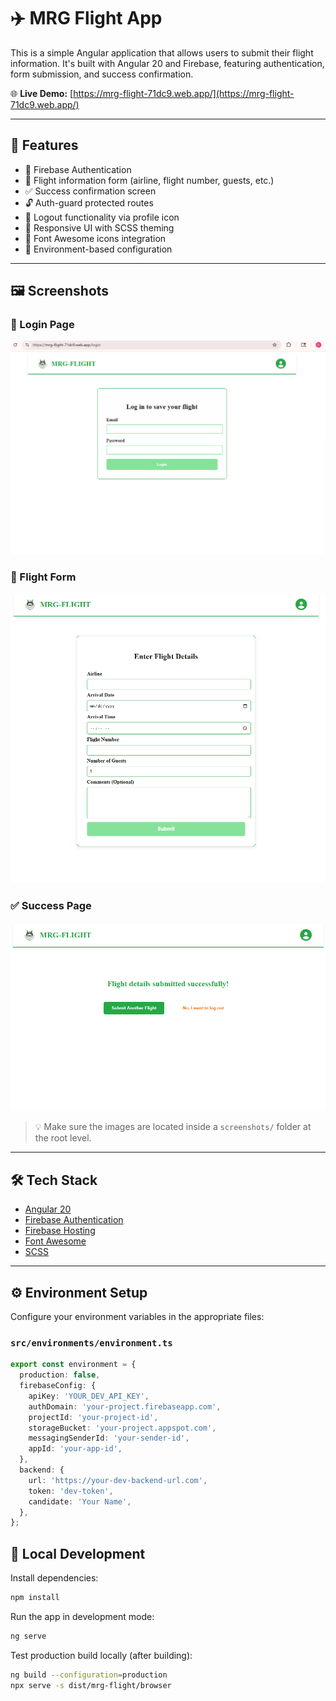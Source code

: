 # ✈️ MRG Flight App

This is a simple Angular application that allows users to submit their flight information. It's built with Angular 20 and Firebase, featuring authentication, form submission, and success confirmation.

🌐 **Live Demo:** [https://mrg-flight-71dc9.web.app/](https://mrg-flight-71dc9.web.app/)

---

## 🚀 Features

- 🔐 Firebase Authentication
- 📄 Flight information form (airline, flight number, guests, etc.)
- ✅ Success confirmation screen
- 🔓 Auth-guard protected routes
- 🔐 Logout functionality via profile icon
- 🎨 Responsive UI with SCSS theming
- 🌿 Font Awesome icons integration
- 🔧 Environment-based configuration

---

## 🖼️ Screenshots

### 🔐 Login Page

![Login Screenshot](./screenshots/login.png)

### 🛫 Flight Form

![Flight Form Screenshot](./screenshots/flight-form.png)

### ✅ Success Page

![Success Page Screenshot](./screenshots/success.png)

> 💡 Make sure the images are located inside a `screenshots/` folder at the root level.

---

## 🛠️ Tech Stack

- [Angular 20](https://angular.io/)
- [Firebase Authentication](https://firebase.google.com/products/auth)
- [Firebase Hosting](https://firebase.google.com/products/hosting)
- [Font Awesome](https://fontawesome.com/)
- [SCSS](https://sass-lang.com/)

---

## ⚙️ Environment Setup

Configure your environment variables in the appropriate files:

### `src/environments/environment.ts`

```ts
export const environment = {
  production: false,
  firebaseConfig: {
    apiKey: 'YOUR_DEV_API_KEY',
    authDomain: 'your-project.firebaseapp.com',
    projectId: 'your-project-id',
    storageBucket: 'your-project.appspot.com',
    messagingSenderId: 'your-sender-id',
    appId: 'your-app-id',
  },
  backend: {
    url: 'https://your-dev-backend-url.com',
    token: 'dev-token',
    candidate: 'Your Name',
  },
};
```

## 🧪 Local Development

Install dependencies:

```bash
npm install
```

Run the app in development mode:

```bash
ng serve
```

Test production build locally (after building):

```bash
ng build --configuration=production
npx serve -s dist/mrg-flight/browser
```
